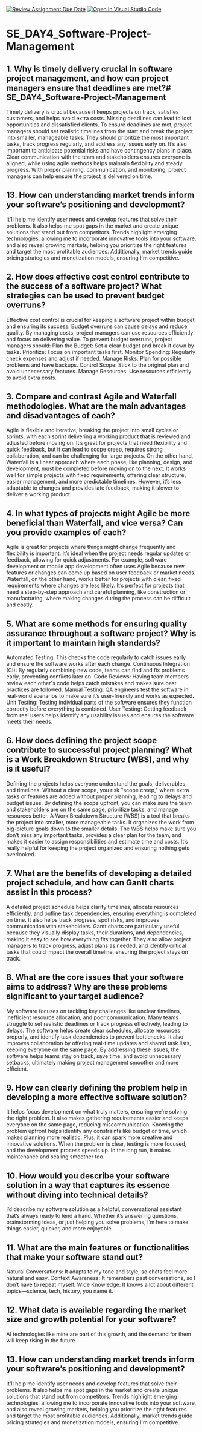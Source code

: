[![Review Assignment Due Date](https://classroom.github.com/assets/deadline-readme-button-22041afd0340ce965d47ae6ef1cefeee28c7c493a6346c4f15d667ab976d596c.svg)](https://classroom.github.com/a/9pw6JKcu)
[![Open in Visual Studio Code](https://classroom.github.com/assets/open-in-vscode-2e0aaae1b6195c2367325f4f02e2d04e9abb55f0b24a779b69b11b9e10269abc.svg)](https://classroom.github.com/online_ide?assignment_repo_id=18456443&assignment_repo_type=AssignmentRepo)
# SE_DAY4_Software-Project-Management
## 1. Why is timely delivery crucial in software project management, and how can project managers ensure that deadlines are met?# SE_DAY4_Software-Project-Management
Timely delivery is crucial because it keeps projects on track, satisfies customers, and helps avoid extra costs. Missing deadlines can lead to lost opportunities and dissatisfied clients. To ensure deadlines are met, project managers should set realistic timelines from the start and break the project into smaller, manageable tasks. They should prioritize the most important tasks, track progress regularly, and address any issues early on. It’s also important to anticipate potential risks and have contingency plans in place. Clear communication with the team and stakeholders ensures everyone is aligned, while using agile methods helps maintain flexibility and steady progress. With proper planning, communication, and monitoring, project managers can help ensure the project is delivered on time.

## 13. How can understanding market trends inform your software’s positioning and development?
It'll help me identify user needs and develop features that solve their problems. It also helps me spot gaps in the market and create unique solutions that stand out from competitors. Trends highlight emerging technologies, allowing me to incorporate innovative tools into your software, and also reveal growing markets, helping you prioritize the right features and target the most profitable audiences. Additionally, market trends guide pricing strategies and monetization models, ensuring I'm competitive.
## 2. How does effective cost control contribute to the success of a software project? What strategies can be used to prevent budget overruns?
Effective cost control is crucial for keeping a software project within budget and ensuring its success. Budget overruns can cause delays and reduce quality. By managing costs, project managers can use resources efficiently and focus on delivering value.
To prevent budget overruns, project managers should:
Plan the Budget: Set a clear budget and break it down by tasks.
Prioritize: Focus on important tasks first.
Monitor Spending: Regularly check expenses and adjust if needed.
Manage Risks: Plan for possible problems and have backups.
Control Scope: Stick to the original plan and avoid unnecessary features.
Manage Resources: Use resources efficiently to avoid extra costs.

## 3. Compare and contrast Agile and Waterfall methodologies. What are the main advantages and disadvantages of each?
Agile is flexible and iterative, breaking the project into small cycles or sprints, with each sprint delivering a working product that is reviewed and adjusted before moving on. It’s great for projects that need flexibility and quick feedback, but it can lead to scope creep, requires strong collaboration, and can be challenging for large projects. On the other hand, Waterfall is a linear approach where each phase, like planning, design, and development, must be completed before moving on to the next. It works well for simple projects with fixed requirements, offering clear structure, easier management, and more predictable timelines. However, it’s less adaptable to changes and provides late feedback, making it slower to deliver a working product. 

## 4. In what types of projects might Agile be more beneficial than Waterfall, and vice versa? Can you provide examples of each?
Agile is great for projects where things might change frequently and flexibility is important. It’s ideal when the project needs regular updates or feedback, allowing for quick adjustments. For example, software development or mobile app development often uses Agile because new features or changes can come up based on user feedback or market needs.
Waterfall, on the other hand, works better for projects with clear, fixed requirements where changes are less likely. It’s perfect for projects that need a step-by-step approach and careful planning, like construction or manufacturing, where making changes during the process can be difficult and costly.

## 5. What are some methods for ensuring quality assurance throughout a software project? Why is it important to maintain high standards?
Automated Testing: This checks the code regularly to catch issues early and ensure the software works after each change.
Continuous Integration (CI): By regularly combining new code, teams can find and fix problems early, preventing conflicts later on.
Code Reviews: Having team members review each other's code helps catch mistakes and makes sure best practices are followed.
Manual Testing: QA engineers test the software in real-world scenarios to make sure it’s user-friendly and works as expected.
Unit Testing: Testing individual parts of the software ensures they function correctly before everything is combined.
User Testing: Getting feedback from real users helps identify any usability issues and ensures the software meets their needs.

## 6. How does defining the project scope contribute to successful project planning? What is a Work Breakdown Structure (WBS), and why is it useful?
Defining the projects helps everyone understand the goals, deliverables, and timelines. Without a clear scope, you risk "scope creep," where extra tasks or features are added without proper planning, leading to delays and budget issues. By defining the scope upfront, you can make sure the team and stakeholders are on the same page, prioritize tasks, and manage resources better.
A Work Breakdown Structure (WBS) is a tool that breaks the project into smaller, more manageable tasks. It organizes the work from big-picture goals down to the smaller details. The WBS helps make sure you don’t miss any important tasks, provides a clear plan for the team, and makes it easier to assign responsibilities and estimate time and costs. It’s really helpful for keeping the project organized and ensuring nothing gets overlooked.

## 7. What are the benefits of developing a detailed project schedule, and how can Gantt charts assist in this process?
A detailed project schedule helps clarify timelines, allocate resources efficiently, and outline task dependencies, ensuring everything is completed on time. It also helps track progress, spot risks, and improves communication with stakeholders. Gantt charts are particularly useful because they visually display tasks, their durations, and dependencies, making it easy to see how everything fits together. They also allow project managers to track progress, adjust plans as needed, and identify critical tasks that could impact the overall timeline, ensuring the project stays on track.

## 8. What are the core issues that your software aims to address? Why are these problems significant to your target audience?
My software focuses on tackling key challenges like unclear timelines, inefficient resource allocation, and poor communication. Many teams struggle to set realistic deadlines or track progress effectively, leading to delays. The software helps create clear schedules, allocate resources properly, and identify task dependencies to prevent bottlenecks. It also improves collaboration by offering real-time updates and shared task lists, keeping everyone on the same page. By addressing these issues, the software helps teams stay on track, save time, and avoid unnecessary setbacks, ultimately making project management smoother and more efficient.

## 9. How can clearly defining the problem help in developing a more effective software solution?
 It helps focus development on what truly matters, ensuring we’re solving the right problem. It also makes gathering requirements easier and keeps everyone on the same page, reducing miscommunication. Knowing the problem upfront helps identify any constraints like budget or time, which makes planning more realistic. Plus, it can spark more creative and innovative solutions. When the problem is clear, testing is more focused, and the development process speeds up. In the long run, it makes maintenance and scaling smoother too.

## 10. How would you describe your software solution in a way that captures its essence without diving into technical details?
I’d describe my software solution as a helpful, conversational assistant that’s always ready to lend a hand. Whether it’s answering questions, brainstorming ideas, or just helping you solve problems, I’m here to make things easier, quicker, and more enjoyable. 

## 11. What are the main features or functionalities that make your software stand out?
Natural Conversations: It adapts to my tone and style, so chats feel more natural and easy.
Context Awareness: It remembers past conversations, so I don’t have to repeat myself.
Wide Knowledge: It knows a lot about different topics—science, tech, history, you name it.

## 12. What data is available regarding the market size and growth potential for your software?
AI technologies like mine are part of this growth, and the demand for them will keep rising in the future.

## 13. How can understanding market trends inform your software’s positioning and development?
It'll help me identify user needs and develop features that solve their problems. It also helps me spot gaps in the market and create unique solutions that stand out from competitors. Trends highlight emerging technologies, allowing me to incorporate innovative tools into your software, and also reveal growing markets, helping you prioritize the right features and target the most profitable audiences. Additionally, market trends guide pricing strategies and monetization models, ensuring I'm competitive.
